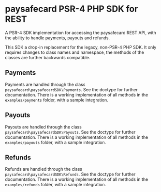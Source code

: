 # paysafecard PSR-4 PHP SDK for REST
A PSR-4 SDK implementation for accessing the paysafecard REST API, with the ability to handle payments, payouts and
refunds.

This SDK a drop-in replacement for the legacy, non-PSR-4 PHP SDK. It only requires changes to class names and namespace,
the methods of the classes are further backwards compatible.

## Payments
Payments are handled through the class `paysafecard\paysafecardSDK\Payments`. See the doctype for further documentation.
There is a working implementation of all methods in the `examples/payments` folder, with a sample integration.

## Payouts
Payouts are handled through the class `paysafecard\paysafecardSDK\Payouts`. See the doctype for further documentation.
There is a working implementation of all methods in the `examples/payouts` folder, with a sample integration.

## Refunds
Refunds are handled through the class `paysafecard\paysafecardSDK\Refunds`. See the doctype for further documentation.
There is a working implementation of all methods in the `examples/refunds` folder, with a sample integration.